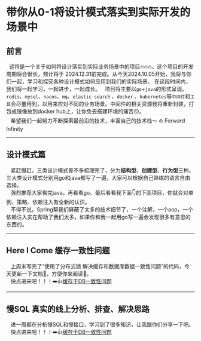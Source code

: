 # 带你从0-1将设计模式落实到实际开发的场景中

## 前言

&nbsp;&nbsp;这将是一个关于如何将设计落实到实际业务场景中的项目🔥🔥🔥。这个项目的开发周期将会很长，预计将于
2024.12.31前完成。从今天2024.10.05开始，我将与你们一起，学习和探究各种设计模式如何应用到我们的实际场景。
在这段时间内，我们将一起学习，一起进步，一起成长。
&nbsp;&nbsp;项目将主要以`go`+`java`的形式呈现。`redis`、`mysql`、`nacos`、`mq`、`elastic-search`
、`docker` 、`kubernetes`等`中间件`和`工具`会尽量用到，以用来应对不同的业务场景。中间件的相关资源我将重新封装，打包成镜像放到docker
hub上，让你免去搭建环境的痛苦😖。  
&nbsp;&nbsp; 希望我们一起努力不断探索最前沿的技术，丰富自己的技术栈～ ⛵️ Forward Infinity

---
## 设计模式篇
&nbsp;&nbsp; 紧赶慢赶，三类设计模式差不多梳理完了，分为**结构型**、**创建型**、**行为型**三种。三大类设计模式分别用go和java都写了一遍，大家可以根据自己熟练的语言自由选择。   
&nbsp;&nbsp;  强烈推荐大家看完java，再看看go。最后看看我下面👇的下面项目，你就会对单例、策略、依赖注入有全新的认识。   
&nbsp;&nbsp;  不得不说，Spring帮我们屏蔽了太多的技术细节了，一个注解，一个aop，一个依赖注入实在帮助了我们太多，如果你和我一起用go写一遍会发现很多有意思的东西的。


--- 
## Here I Come 缓存一致性问题
&nbsp;&nbsp; 上周末写完了“使用了分布式锁 解决缓存和数据库数据一致性问题”的代码，今天更新一下文档📄，方便你来阅读📖。   
&nbsp;&nbsp; 快点进来吧！！！➡️👍[缓存于DB一致性问题](./go/syncache/README-RedisCache.md)

--- 
## 慢SQL 真实的线上分析、排查、解决思路
&nbsp;&nbsp; 进一周都在分析慢SQL和慢接口，学习到了很多知识，让我跟你们分享一下吧。   
&nbsp;&nbsp; 快点进来吧！！！➡️👍[缓存于DB一致性问题](./go/slowapiandsql/READE.md)